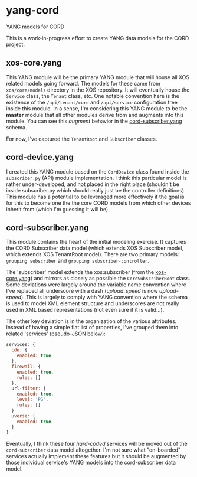 # yang-cord
YANG models for CORD

This is a work-in-progress effort to create YANG data models for the CORD project.

## xos-core.yang

This YANG module will be the primary YANG module that will house all XOS related models going forward.  The models for these came from `xos/core/models` directory in the XOS repository.  It will eventually house the `Service` class, the `Tenant` class, etc.  One notable convention here is the existence of the `/api/tenant/cord` and `/api/service` configuration tree inside this module.  In a sense, I'm considering this YANG module to be the **master** module that all other modules derive from and augments into this module.  You can see this *augment* behavior in the [cord-subscriber.yang](./cord-subscriber.yang) schema.

For now, I've captured the `TenantRoot` and `Subscriber` classes.

## cord-device.yang

I created this YANG module based on the `CordDevice` class found inside the `subscriber.py` (API) module implementation.  I think this particular model is rather under-developed, and not placed in the right place (shouldn't be inside subscriber.py which should really just be the controller definitions).  This module has a potential to be leveraged more effectively if the goal is for this to become one the the core CORD models from which other devices inherit from (which I'm guessing it will be).

## cord-subscriber.yang

This module contains the heart of the initial modeling exercise.  It captures the CORD Subscriber data model (which extends XOS Subscriber model, which extends XOS TenantRoot model).  There are two primary models: `grouping subscriber` and `grouping subscriber-controller`.

The 'subscriber' model extends the xos:subscriber (from the [xos-core.yang](./xos-core.yang)) and mirrors as closely as possible the `CordSubscriberRoot` class.  Some deviations were largely around the variable name convention where I've replaced all underscore with a dash (*upload_speed* is now *upload-speed*).  This is largely to comply with YANG convention where the schema is used to model XML element structure and underscores are not really used in XML based representations (not even sure if it is valid...).

The other key deviation is in the organization of the various attributes.  Instead of having a simple flat list of properties, I've grouped them into related 'services' (pseudo-JSON below):

```js
services: {
  cdn: {
    enabled: true
  },
  firewall: {
    enabled: true,
    rules: []
  },
  url-filter: {
    enabled: true,
    level: 'PG',
    rules: []
  }
  uverse: {
    enabled: true
  }
}
```

Eventually, I think these four *hard-coded* services will be moved out of the `cord-subscriber` data model altogether.  I'm not sure what "on-boarded" services actually implement these features but it should be augmented by those individual service's YANG models into the cord-subscriber data model.

